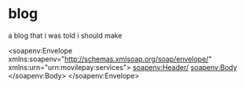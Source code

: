 # blog
a blog that i was told i should make


<?xml version="1.0" encoding="utf-8"?>
<soapenv:Envelope
    xmlns:soapenv="http://schemas.xmlsoap.org/soap/envelope/"
    xmlns:urn="urn:movilepay:services">      <!-- placeholder namespace -->
  <soapenv:Header/>
  <soapenv:Body>
    <!-- Intentionally empty: many SOAP stacks will reply with
         a fault that leaks the available operation names        -->
  </soapenv:Body>
</soapenv:Envelope>
